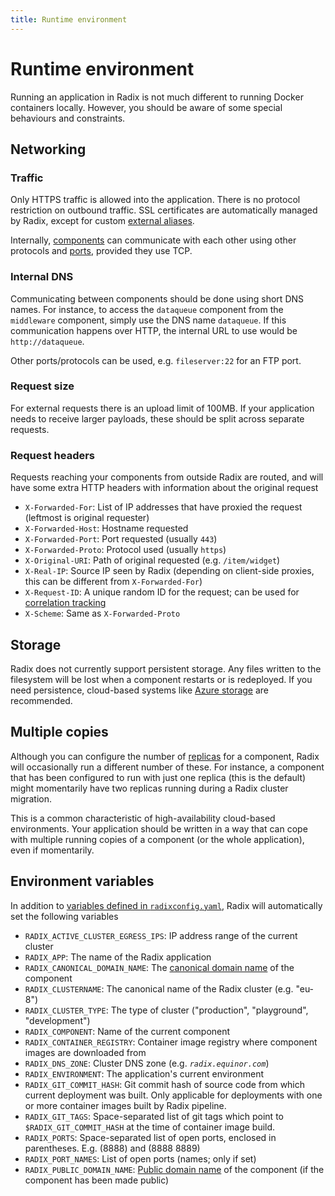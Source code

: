 ```yaml
---
title: Runtime environment
---
```


# Runtime environment

Running an application in Radix is not much different to running Docker containers locally. However, you should be aware of some special behaviours and constraints.

## Networking

### Traffic

Only HTTPS traffic is allowed into the application. There is no protocol restriction on outbound traffic. SSL certificates are automatically managed by Radix, except for custom [external aliases](/docs/guides/external-alias/).

Internally, [components](/docs/start/radix-concepts/index.md#component) can communicate with each other using other protocols and [ports](/docs/radix-config/index.md#components), provided they use TCP.

### Internal DNS

Communicating between components should be done using short DNS names. For instance, to access the `dataqueue` component from the `middleware` component, simply use the DNS name `dataqueue`. If this communication happens over HTTP, the internal URL to use would be `http://dataqueue`.

Other ports/protocols can be used, e.g. `fileserver:22` for an FTP port.

### Request size

For external requests there is an upload limit of 100MB. If your application needs to receive larger payloads, these should be split across separate requests.

### Request headers

Requests reaching your components from outside Radix are routed, and will have some extra HTTP headers with information about the original request

- `X-Forwarded-For`: List of IP addresses that have proxied the request (leftmost is original requester)
- `X-Forwarded-Host`: Hostname requested
- `X-Forwarded-Port`: Port requested (usually `443`)
- `X-Forwarded-Proto`: Protocol used (usually `https`)
- `X-Original-URI`: Path of original requested (e.g. `/item/widget`)
- `X-Real-IP`: Source IP seen by Radix (depending on client-side proxies, this can be different from `X-Forwarded-For`)
- `X-Request-ID`: A unique random ID for the request; can be used for [correlation tracking](https://theburningmonk.com/2015/05/a-consistent-approach-to-track-correlation-ids-through-microservices/)
- `X-Scheme`: Same as `X-Forwarded-Proto`

## Storage

Radix does not currently support persistent storage. Any files written to the filesystem will be lost when a component restarts or is redeployed. If you need persistence, cloud-based systems like [Azure storage](https://docs.microsoft.com/en-us/azure/storage/common/storage-introduction) are recommended.

## Multiple copies

Although you can configure the number of [replicas](/docs/start/radix-concepts/index.md#replica) for a component, Radix will occasionally run a different number of these. For instance, a component that has been configured to run with just one replica (this is the default) might momentarily have two replicas running during a Radix cluster migration.

This is a common characteristic of high-availability cloud-based environments. Your application should be written in a way that can cope with multiple running copies of a component (or the whole application), even if momentarily.

## Environment variables

In addition to [variables defined in `radixconfig.yaml`](/docs/radix-config/index.md#variables), Radix will automatically set the following variables

- `RADIX_ACTIVE_CLUSTER_EGRESS_IPS`: IP address range of the current cluster
- `RADIX_APP`: The name of the Radix application
- `RADIX_CANONICAL_DOMAIN_NAME`: The [canonical domain name](/docs/docs/topic-domain-names/#canonical-name) of the component
- `RADIX_CLUSTERNAME`: The canonical name of the Radix cluster (e.g. "eu-8")
- `RADIX_CLUSTER_TYPE`: The type of cluster ("production", "playground", "development")
- `RADIX_COMPONENT`: Name of the current component
- `RADIX_CONTAINER_REGISTRY`: Container image registry where component images are downloaded from
- `RADIX_DNS_ZONE`: Cluster DNS zone (e.g. _`radix.equinor.com`_)
- `RADIX_ENVIRONMENT`: The application's current environment
- `RADIX_GIT_COMMIT_HASH`: Git commit hash of source code from which current deployment was built. Only applicable for deployments with one or more container images built by Radix pipeline.
- `RADIX_GIT_TAGS`: Space-separated list of git tags which point to `$RADIX_GIT_COMMIT_HASH` at the time of container image build.
- `RADIX_PORTS`: Space-separated list of open ports, enclosed in parentheses. E.g. (8888) and (8888 8889)
- `RADIX_PORT_NAMES`: List of open ports (names; only if set)
- `RADIX_PUBLIC_DOMAIN_NAME`: [Public domain name](/docs/docs/topic-domain-names/#public-name) of the component (if the component has been made public)

